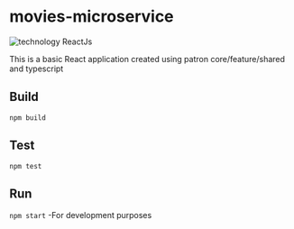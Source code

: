 # movies-microservice
![technology ReactJs](https://img.shields.io/badge/technology-react-blue.svg)

This is a basic React application created using patron core/feature/shared and typescript 


## Build

`npm build`

## Test

`npm test`

## Run

`npm start` -For development purposes
